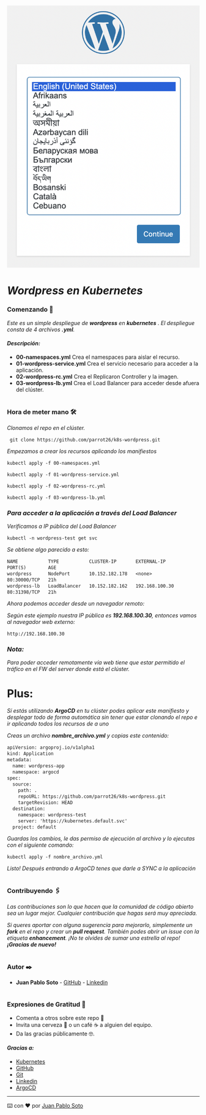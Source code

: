![Imagen.](/image/wordpress-web.png "Imagen.")

#
# _Wordpress en Kubernetes_

### Comenzando 🚀
_Este es un simple despliegue de **wordpress** en **kubernetes** ._
_El despliegue consta de 4 archivos **.yml**._

#### _Descripción:_
- **00-namespaces.yml** Crea el namespaces para aislar el recurso.
- **01-wordpress-service.yml** Crea el servicio necesario para acceder a la aplicación.
- **02-wordpress-rc.yml** Crea el Replicaron Controller y la imagen.
- **03-wordpress-lb.yml** Crea el Load Balancer para acceder desde afuera del clúster.


# 
### Hora de meter mano 🛠️

_Clonamos el repo en el clúster._

```ssh
 git clone https://github.com/parrot26/k8s-wordpress.git
```


_Empezamos a crear los recursos aplicando los manifiestos_

```ssh
kubectl apply -f 00-namespaces.yml
```

```ssh
kubectl apply -f 01-wordpress-service.yml
```

```ssh
kubectl apply -f 02-wordpress-rc.yml
```

```ssh
kubectl apply -f 03-wordpress-lb.yml
```

### _Para acceder a la aplicación a través del Load Balancer_

_Verificamos a IP pública del Load Balancer_

```ssh
kubectl -n wordpress-test get svc
```

_Se obtiene algo parecido a esto:_

```
NAME           TYPE           CLUSTER-IP       EXTERNAL-IP      PORT(S)        AGE
wordpress      NodePort       10.152.182.178   <none>           80:30000/TCP   21h
wordpress-lb   LoadBalancer   10.152.182.162   192.168.100.30   80:31398/TCP   21h
```

_Ahora podemos acceder desde un navegador remoto:_

_Según este ejemplo nuestra IP pública es **192.168.100.30**, entonces vamos al navegador web externo:_

```
http://192.168.100.30
```

### _Nota:_

_Para poder acceder remotamente vía web tiene que estar permitido el tráfico en el FW del server donde está el clúster._


# Plus:

_Sí estás utilizando **ArgoCD** en tu clúster podes aplicar este manifiesto y desplegar todo de forma automática sin tener que estar clonando el repo e ir aplicando todos los recursos de a uno_

_Creas un archivo **nombre_archivo.yml** y copias este contenido:_

```
apiVersion: argoproj.io/v1alpha1
kind: Application
metadata:
  name: wordpress-app
  namespace: argocd
spec:
  source:
    path: .
    repoURL: https://github.com/parrot26/k8s-wordpress.git
    targetRevision: HEAD
  destination:
    namespace: wordpress-test
    server: 'https://kubernetes.default.svc'
  project: default
```

_Guardas los cambios, le das permiso de ejecución al archivo y lo ejecutas con el siguiente comando:_

```
kubectl apply -f nombre_archivo.yml
```

_Listo! Después entrando a ArgoCD tenes que darle a SYNC a la aplicación_

# 
### Contribuyendo 🖇️

_Las contribuciones son lo que hacen que la comunidad de código abierto sea un lugar mejor. Cualquier contribución que hagas será muy apreciada._

_Si queres aportar con alguna sugerencia para mejorarlo, simplemente un **fork** en el repo y crear un **pull request**. También podes abrir un issue con la etiqueta **enhancement**. ¡No te olvides de sumar una estrella al repo! **¡Gracias de nuevo!**_

# 
### Autor ✒️

* **Juan Pablo Soto** - [GitHub](https://github.com/parrot26) - [Linkedin](www.linkedin.com/in/juanpablosoto26)



# 
### Expresiones de Gratitud 🎁

* Comenta a otros sobre este repo 📢
* Invita una cerveza 🍺 o un café ☕ a alguien del equipo. 
* Da las gracias públicamente 🤓.

#### _Gracias a:_

* [Kubernetes](https://kubernetes.io)
* [GitHub](https://github.com/)
* [Git](https://git-scm.com/)
* [Linkedin](https://www.linkedin.com/)
* [ArgoCD](https://argoproj.github.io/cd/)


---
⌨️ con ❤️ por [Juan Pablo Soto](https://github.com/parrot26)





